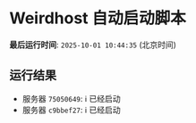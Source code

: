 # Weirdhost 自动启动脚本

**最后运行时间**: `2025-10-01 10:44:35` (北京时间)

## 运行结果

- 服务器 `75050649`: ℹ️ 已经启动
- 服务器 `c9bbef27`: ℹ️ 已经启动
